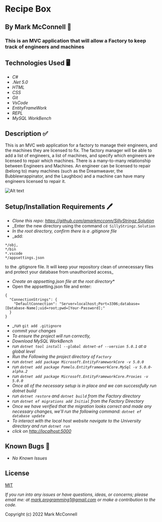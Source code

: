 # Recipe Box

## By **Mark McConnell** 👨

### This is an MVC application that will allow a Factory to keep track of engineers and machines

## Technologies Used 🖥️

* _C#_
* _.Net 5.0_
* _HTML_
* _CSS_
* _Git_
* _VsCode_
* _EntityFrameWork_
* _REPL_
* _MySQL WorkBench_

## Description ✅

This is an MVC web application for a factory to manage their engineers, and the machines they are licensed to fix. The factory manager will be able to add a list of engineers, a list of machines, and specify which engineers are licensed to repair which machines. There is a many-to-many relationship between Engineers and Machines. An engineer can be licensed to repair (belong to) many machines (such as the Dreamweaver, the Bubblewrappinator, and the Laughbox) and a machine can have many engineers licensed to repair it.

![Alt text](/Factory/wwwroot/img/Picture2.png)

## Setup/Installation Requirements 🖊️

* _Clone this repo: <https://github.com/amarkmcconn/SillyStringz.Solution>_
* _Enter the new directory using the command ```cd SillyStringz.Solution```
* _In the root directory, confirm there is a .gitignore file_
* _add:

```
*/obj,
*/bin
*.vscode
*/appsettings.json
```

 to the .gitignore file. It will keep your repository clean of unnecessary files and protect your database from unauthorized access_

* _Create an appsetting.json file at the root directory_*
* Open the appsetting.json file and enter:

```
{ 
  "ConnectionStrings": { 
    "DefaultConnection": "Server=localhost;Port=3306;database=[Database-Name];uid=root;pwd=[Your-Password];" 
  } 
}
```

* _run ```git add .gitignore```
* _commit your changes_
* _To ensure the project will run correctly,_
* _Download MySQL WorkBench_
* _run ```dotnet tool install --global dotnet-ef --version 5.0.1``` at a global level_
* _Run the Following the project directory of ```Factory```_
* _run ```dotnet add package Microsoft.EntityFrameworkCore -v 5.0.0```_
* _run ```dotnet add package Pomelo.EntityFrameworkCore.MySql -v 5.0.0-alpha.2```_
* _run ```dotnet add package Microsoft.EntityFrameworkCore.Proxies -v 5.0.0```_
* _Once all of the necessary setup is in place and we can successfully run dotnet build_
* _run ```dotnet restore``` and ```dotnet build``` from the Factory directory_
* _run ```dotnet ef migrations add Initial``` from the Factory Directory_
* _Once we have verified that the migration looks correct and made any necessary changes, we'll run the following command: ```dotnet ef database update```_
* _To interact with the local host website navigate to the University directory and run ```dotnet run```_
* _click on  <http://localhost:5000>_

## Known Bugs 🐛

* _No Known Issues_

## License

[MIT](LICENSE)

_If you run into any issues or have questions, ideas, or concerns;  please email me: at mark.programming1@gmail.com or make a contribution to the code._

Copyright (c) 2022 Mark McConnell